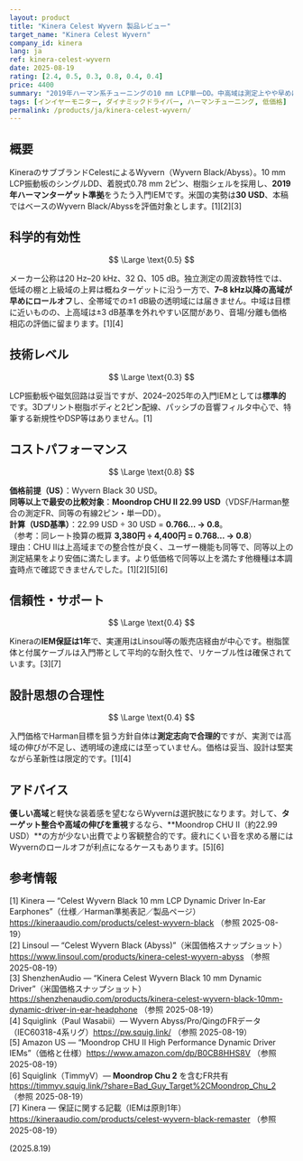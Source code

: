 ```yaml
---
layout: product
title: "Kinera Celest Wyvern 製品レビュー"
target_name: "Kinera Celest Wyvern"
company_id: kinera
lang: ja
ref: kinera-celest-wyvern
date: 2025-08-19
rating: [2.4, 0.5, 0.3, 0.8, 0.4, 0.4]
price: 4400
summary: "2019年ハーマン系チューニングの10 mm LCP単⼀DD。中高域は測定上やや早めに減衰し、技術面は平均的。国内想定価格は約4,400円（30 USD相当）。最安同等以上品比でCPは0.8です。"
tags: [インイヤーモニター, ダイナミックドライバー, ハーマンチューニング, 低価格]
permalink: /products/ja/kinera-celest-wyvern/
---
```

## 概要

KineraのサブブランドCelestによるWyvern（Wyvern Black/Abyss）。10 mm LCP振動板のシングルDD、着脱式0.78 mm 2ピン、樹脂シェルを採用し、**2019年ハーマンターゲット準拠**をうたう入門IEMです。米国の実勢は**30 USD**、本稿ではベースのWyvern Black/Abyssを評価対象とします。[1][2][3]

## 科学的有効性

$$ \Large \text{0.5} $$

メーカー公称は20 Hz–20 kHz、32 Ω、105 dB。独立測定の周波数特性では、低域の棚と上級域の上昇は概ねターゲットに沿う一方で、**7–8 kHz以降の高域が早めにロールオフ**し、全帯域での±1 dB級の透明域には届きません。中域は目標に近いものの、上高域は±3 dB基準を外れやすい区間があり、音場/分離も価格相応の評価に留まります。[1][4]

## 技術レベル

$$ \Large \text{0.3} $$

LCP振動板や磁気回路は妥当ですが、2024–2025年の入門IEMとしては**標準的**です。3Dプリント樹脂ボディと2ピン配線、パッシブの音響フィルタ中心で、特筆する新規性やDSP等はありません。[1]

## コストパフォーマンス

$$ \Large \text{0.8} $$

**価格前提（US）**：Wyvern Black 30 USD。  
**同等以上で最安の比較対象**：**Moondrop CHU II 22.99 USD**（VDSF/Harman整合の測定FR、同等の有線2ピン・単一DD）。  
**計算（USD基準）**：22.99 USD ÷ 30 USD = **0.766… → 0.8**。  
（参考：同レート換算の概算 **3,380円 ÷ 4,400円 = 0.768… → 0.8**）  
理由：CHU IIは上高域までの整合性が良く、ユーザー機能も同等で、同等以上の測定結果をより安価に満たします。より低価格で同等以上を満たす他機種は本調査時点で確認できませんでした。[1][2][5][6]

## 信頼性・サポート

$$ \Large \text{0.4} $$

Kineraの**IEM保証は1年**で、実運用はLinsoul等の販売店経由が中心です。樹脂筐体と付属ケーブルは入門帯として平均的な耐久性で、リケーブル性は確保されています。[3][7]

## 設計思想の合理性

$$ \Large \text{0.4} $$

入門価格でHarman目標を狙う方針自体は**測定志向で合理的**ですが、実測では高域の伸びが不足し、透明域の達成には至っていません。価格は妥当、設計は堅実ながら革新性は限定的です。[1][4]

## アドバイス

**優しい高域**と軽快な装着感を望むならWyvernは選択肢になります。対して、**ターゲット整合や高域の伸びを重視**するなら、**Moondrop CHU II（約22.99 USD）**の方が少ない出費でより客観整合的です。疲れにくい音を求める層にはWyvernのロールオフが利点になるケースもあります。[5][6]

## 参考情報

[1] Kinera — “Celest Wyvern Black 10 mm LCP Dynamic Driver In-Ear Earphones”（仕様／Harman準拠表記／製品ページ）https://kineraaudio.com/products/celest-wyvern-black （参照 2025-08-19）  
[2] Linsoul — “Celest Wyvern Black (Abyss)”（米国価格スナップショット）https://www.linsoul.com/products/kinera-celest-wyvern-abyss （参照 2025-08-19）  
[3] ShenzhenAudio — “Kinera Celest Wyvern Black 10 mm Dynamic Driver”（米国価格スナップショット）https://shenzhenaudio.com/products/kinera-celest-wyvern-black-10mm-dynamic-driver-in-ear-headphone （参照 2025-08-19）  
[4] Squiglink（Paul Wasabii）— Wyvern Abyss/Pro/QingのFRデータ（IEC60318-4系リグ）https://pw.squig.link/ （参照 2025-08-19）  
[5] Amazon US — “Moondrop CHU II High Performance Dynamic Driver IEMs”（価格と仕様）https://www.amazon.com/dp/B0CB8HHS8V （参照 2025-08-19）  
[6] Squiglink（TimmyV）— **Moondrop Chu 2** を含むFR共有 https://timmyv.squig.link/?share=Bad_Guy_Target%2CMoondrop_Chu_2 （参照 2025-08-19）  
[7] Kinera — 保証に関する記載（IEMは原則1年）https://kineraaudio.com/products/celest-wyvern-black-remaster （参照 2025-08-19）

(2025.8.19)

